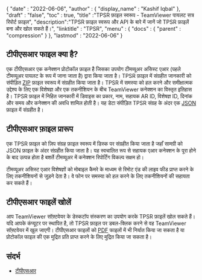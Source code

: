 {
  "date" : "2022-06-06",
  "author" : {
    "display_name" : "Kashif Iqbal"
},
  "draft" : "false",
  "toc" : true,
  "title" :"TPSR फ़ाइल स्वरूप - TeamViewer पायलट सत्र रिपोर्ट फ़ाइल",
  "description":"TPSR फ़ाइल स्वरूप और API के बारे में जानें जो TPSR फ़ाइलें बना और खोल सकते हैं।",
  "linktitle" : "TPSR",
  "menu" : {
    "docs" : {
      "parent" : "compression"
}
},
  "lastmod" : "2022-06-06"
}

## टीपीएसआर फाइल क्या है?

एक टीपीएसआर एक कनेक्शन प्रोटोकॉल फ़ाइल है जिसका उपयोग टीमव्यूअर असिस्ट एआर (पहले टीमव्यूअर पायलट के रूप में जाना जाता है) द्वारा किया जाता है। TPSR फ़ाइल में संग्रहीत जानकारी को संपीड़ित [ZIP](/hi/compression/zip/) फ़ाइल स्वरूप में संग्रहीत किया जाता है। TPSR में समस्या को हल करने और समीक्षात्मक उद्देश्य के लिए एक विशेषज्ञ और एक तकनीशियन के बीच TeamViewer कनेक्शन का विस्तृत इतिहास है। TPSR फ़ाइल में निहित जानकारी में डिवाइस का प्रकार, नाम, सहायक AR ID, विशेषज्ञ ID, दिनांक और समय और कनेक्शन की अवधि शामिल होती है। यह डेटा संपीड़ित TPSR संग्रह के अंदर एक [JSON](/hi/web/json/) फ़ाइल में संग्रहीत है।

## टीपीएसआर फ़ाइल प्रारूप

एक TPSR फ़ाइल को ज़िप संग्रह फ़ाइल स्वरूप में डिस्क पर संग्रहीत किया जाता है जहाँ सामग्री को JSON फ़ाइल के अंदर संग्रहीत किया जाता है। यह स्वचालित रूप से सहायक एआर कनेक्शन के पूरा होने के बाद उत्पन्न होता है बशर्ते टीमव्यूअर में कनेक्शन रिपोर्टिंग विकल्प सक्षम हो।

टीमव्यूअर असिस्ट एआर विशेषज्ञों को मोबाइल कैमरे के माध्यम से रिमोट एंड की लाइव फीड प्राप्त करने के लिए तकनीशियनों से जुड़ने देता है। वे फोन पर समस्या को हल करने के लिए तकनीशियनों की सहायता कर सकते हैं।

## टीपीएसआर फाइलें खोलें

आप TeamViewer सॉफ़्टवेयर के डेस्कटॉप संस्करण का उपयोग करके TPSR फ़ाइलें खोल सकते हैं। यदि आपके कंप्यूटर पर स्थापित है, तो TPSR फ़ाइल पर डबल-क्लिक करने से वह TeamViewer सॉफ़्टवेयर में खुल जाएगी। टीपीएसआर फाइलों को [PDF](/hi/pdf/) फाइलों में भी निर्यात किया जा सकता है या प्रोटोकॉल फाइल की एक मुद्रित प्रति प्राप्त करने के लिए मुद्रित किया जा सकता है।

## संदर्भ ##

* [टीपीएसआर](https://community.teamviewer.com/English/kb/articles/46456-using-teamviewer-assist-ar)

